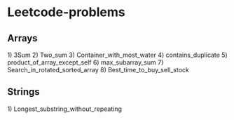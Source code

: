# Leetcode-problems

<h2> Arrays</h2>
1) 3Sum
2) Two_sum
3) Container_with_most_water
4) contains_duplicate
5) product_of_array_except_self
6) max_subarray_sum
7) Search_in_rotated_sorted_array
8) Best_time_to_buy_sell_stock

<h2> Strings</h2>
1) Longest_substring_without_repeating